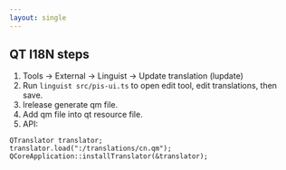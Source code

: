 ```yaml
---
layout: single
---
```


## QT I18N steps

1. Tools -> External -> Linguist -> Update translation (lupdate)
2. Run `linguist src/pis-ui.ts` to open edit tool, edit translations, then save.
3. lrelease generate qm file.
4. Add qm file into qt resource file.
5. API:

```
QTranslator translator;
translator.load(":/translations/cn.qm");
QCoreApplication::installTranslator(&translator);
```